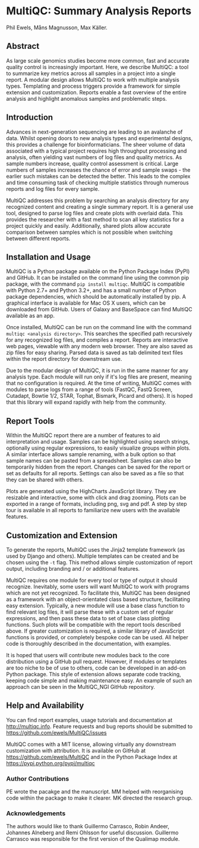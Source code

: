 # MultiQC: Summary Analysis Reports

Phil Ewels, Måns Magnusson, Max Käller.

## Abstract
As large scale genomics studies become more common, fast and accurate quality control is increasingly important. Here, we describe MultiQC: a tool to summarize key metrics across all samples in a project into a single report. A modular design allows MultiQC to work with multiple analysis types. Templating and process triggers provide a framework for simple extension and customization. Reports enable a fast overview of the entire analysis and highlight anomalous samples and problematic steps.

## Introduction
Advances in next-generation sequencing are leading to an avalanche of data. Whilst opening doors to new analysis types and experimental designs, this provides a challenge for bioinformaticians. The sheer volume of data associated with a typical project requires high throughput processing and analysis, often yielding vast numbers of log files and quality metrics. As sample numbers increase, quality control assessment is critical. Large numbers of samples increases the chance of error and sample swaps - the earlier such mistakes can be detected the better. This leads to the complex and time consuming task of checking multiple statistics through numerous reports and log files for every sample.

MultiQC addresses this problem by searching an analysis directory for any recognized content and creating a single summary report. It is a general use tool, designed to parse log files and create plots with overlaid data. This provides the researcher with a fast method to scan all key statistics for a project quickly and easily. Additionally, shared plots allow accurate comparison between samples which is not possible when switching between different reports.

## Installation and Usage
MultiQC is a Python package available on the Python Package Index (PyPI) and GitHub. It can be installed on the command line using the common pip package, with the command `pip install multiqc`. MultiQC is compatible with Python 2.7+ and Python 3.2+, and has a small number of Python package dependencies, which should be automatically installed by pip. A graphical interface is available for Mac OS X users, which can be downloaded from GitHub. Users of Galaxy and BaseSpace can find MultiQC available as an app.

Once installed, MultiQC can be run on the command line with the command `multiqc <analysis directory>`. This searches the specified path recursively for any recognized log files, and compiles a report. Reports are interactive web pages, viewable with any modern web browser. They are also saved as zip files for easy sharing. Parsed data is saved as tab delimited text files within the report directory for downstream use.

Due to the modular design of MultiQC, it is run in the same manner for any analysis type. Each module will run only if it's log files are present, meaning that no configuration is required. At the time of writing, MultiQC comes with modules to parse logs from a range of tools (FastQC, FastQ Screen, Cutadapt, Bowtie 1/2, STAR, Tophat, Bismark, Picard and others). It is hoped that this library will expand rapidly with help from the community.

## Report Tools
Within the MultiQC report there are a number of features to aid interpretation and usage. Samples can be highlighted using search strings, optionally using regular expressions, to easily visualize groups within plots. A similar interface allows sample renaming, with a bulk option so that sample names can be pasted from a spreadsheet. Samples can also be temporarily hidden from the report. Changes can be saved for the report or set as defaults for all reports. Settings can also be saved as a file so that they can be shared with others.

Plots are generated using the HighCharts JavaScript library. They are resizable and interactive, some with click and drag zooming. Plots can be exported in a range of formats, including png, svg and pdf. A step by step tour is available in all reports to familiarize new users with the available features.

## Customization and Extension
To generate the reports, MultiQC uses the Jinja2 template framework (as used by Django and others). Multiple templates can be created and be chosen using the `-t` flag. This method allows simple customization of report output, including branding and / or additional features.

MultiQC requires one module for every tool or type of output it should recognize. Inevitably, some users will want MultiQC to work with programs which are not yet recognized. To facilitate this, MultiQC has been designed as a framework with an object-orientated class based structure, facilitating easy extension. Typically, a new module will use a base class function to find relevant log files, it will parse these with a custom set of regular expressions, and then pass these data to set of base class plotting functions. Such plots will be compatible with the report tools described above. If greater customization is required, a similar library of JavaScript functions is provided, or completely bespoke code can be used. All helper code is thoroughly described in the documentation, with examples.

It is hoped that users will contribute new modules back to the core distribution using a GitHub pull request. However, if modules or templates are too niche to be of use to others, code can be developed in an add-on Python package. This style of extension allows separate code tracking, keeping code simple and making maintenance easy. An example of such an approach can be seen in the MultiQC_NGI GitHub repository.

## Help and Availability
You can find report examples, usage tutorials and documentation at http://multiqc.info. Feature requests and bug reports should be submitted to https://github.com/ewels/MultiQC/issues

MultiQC comes with a MIT license, allowing virtually any downstream customization with attribution. It is available on GitHub at https://github.com/ewels/MultiQC and in the Python Package Index at https://pypi.python.org/pypi/multiqc

### Author Contributions
PE wrote the pacakge and the manuscript. MM helped with reorganising code within the package to make it clearer. MK directed the research group.

### Acknowledgements
The authors would like to thank Guillermo Carrasco, Robin Andeer, Johannes Alneberg and Remi Ohlsson for useful discussion. Guillermo Carrasco was responsible for the first version of the Qualimap module.